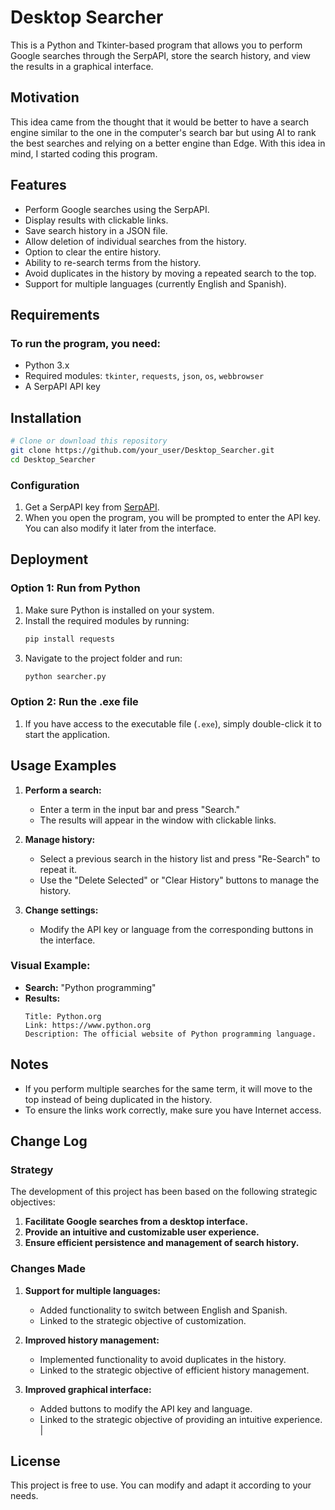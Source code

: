 # Desktop Searcher

This is a Python and Tkinter-based program that allows you to perform Google searches through the SerpAPI, store the search history, and view the results in a graphical interface.

## Motivation
This idea came from the thought that it would be better to have a search engine similar to the one in the computer's search bar but using AI to rank the best searches and relying on a better engine than Edge. With this idea in mind, I started coding this program.

## Features
- Perform Google searches using the SerpAPI.
- Display results with clickable links.
- Save search history in a JSON file.
- Allow deletion of individual searches from the history.
- Option to clear the entire history.
- Ability to re-search terms from the history.
- Avoid duplicates in the history by moving a repeated search to the top.
- Support for multiple languages (currently English and Spanish).

## Requirements
### To run the program, you need:
- Python 3.x
- Required modules: `tkinter`, `requests`, `json`, `os`, `webbrowser`
- A SerpAPI API key

## Installation
```bash
# Clone or download this repository
git clone https://github.com/your_user/Desktop_Searcher.git
cd Desktop_Searcher
```

### Configuration
1. Get a SerpAPI key from [SerpAPI](https://serpapi.com/).
2. When you open the program, you will be prompted to enter the API key. You can also modify it later from the interface.

## Deployment
### Option 1: Run from Python
1. Make sure Python is installed on your system.
2. Install the required modules by running:
   ```bash
   pip install requests
   ```
3. Navigate to the project folder and run:
   ```bash
   python searcher.py
   ```

### Option 2: Run the .exe file
1. If you have access to the executable file (`.exe`), simply double-click it to start the application.

## Usage Examples
1. **Perform a search:**
   - Enter a term in the input bar and press "Search."
   - The results will appear in the window with clickable links.

2. **Manage history:**
   - Select a previous search in the history list and press "Re-Search" to repeat it.
   - Use the "Delete Selected" or "Clear History" buttons to manage the history.

3. **Change settings:**
   - Modify the API key or language from the corresponding buttons in the interface.

### Visual Example:
- **Search:** "Python programming"
- **Results:** 
  ```
  Title: Python.org
  Link: https://www.python.org
  Description: The official website of Python programming language.
  ```

## Notes
- If you perform multiple searches for the same term, it will move to the top instead of being duplicated in the history.
- To ensure the links work correctly, make sure you have Internet access.

## Change Log
### Strategy
The development of this project has been based on the following strategic objectives:
1. **Facilitate Google searches from a desktop interface.**
2. **Provide an intuitive and customizable user experience.**
3. **Ensure efficient persistence and management of search history.**

### Changes Made
1. **Support for multiple languages:**
   - Added functionality to switch between English and Spanish.
   - Linked to the strategic objective of customization.

2. **Improved history management:**
   - Implemented functionality to avoid duplicates in the history.
   - Linked to the strategic objective of efficient history management.

3. **Improved graphical interface:**
   - Added buttons to modify the API key and language.
   - Linked to the strategic objective of providing an intuitive experience.
                     |

## License
This project is free to use. You can modify and adapt it according to your needs.